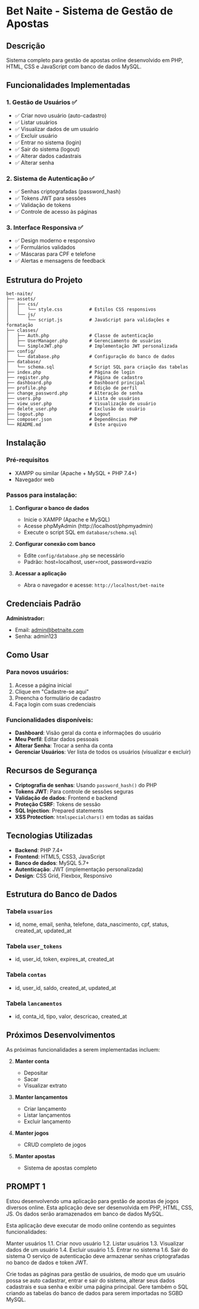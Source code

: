 # Bet Naite - Sistema de Gestão de Apostas

## Descrição
Sistema completo para gestão de apostas online desenvolvido em PHP, HTML, CSS e JavaScript com banco de dados MySQL.

## Funcionalidades Implementadas

### 1. Gestão de Usuários ✅
- ✅ Criar novo usuário (auto-cadastro)
- ✅ Listar usuários
- ✅ Visualizar dados de um usuário
- ✅ Excluir usuário
- ✅ Entrar no sistema (login)
- ✅ Sair do sistema (logout)
- ✅ Alterar dados cadastrais
- ✅ Alterar senha

### 2. Sistema de Autenticação ✅
- ✅ Senhas criptografadas (password_hash)
- ✅ Tokens JWT para sessões
- ✅ Validação de tokens
- ✅ Controle de acesso às páginas

### 3. Interface Responsiva ✅
- ✅ Design moderno e responsivo
- ✅ Formulários validados
- ✅ Máscaras para CPF e telefone
- ✅ Alertas e mensagens de feedback

## Estrutura do Projeto

```
bet-naite/
├── assets/
│   ├── css/
│   │   └── style.css          # Estilos CSS responsivos
│   └── js/
│       └── script.js          # JavaScript para validações e formatação
├── classes/
│   ├── Auth.php               # Classe de autenticação
│   ├── UserManager.php        # Gerenciamento de usuários
│   └── SimpleJWT.php          # Implementação JWT personalizada
├── config/
│   └── database.php           # Configuração do banco de dados
├── database/
│   └── schema.sql             # Script SQL para criação das tabelas
├── index.php                  # Página de login
├── register.php               # Página de cadastro
├── dashboard.php              # Dashboard principal
├── profile.php                # Edição de perfil
├── change_password.php        # Alteração de senha
├── users.php                  # Lista de usuários
├── view_user.php              # Visualização de usuário
├── delete_user.php            # Exclusão de usuário
├── logout.php                 # Logout
├── composer.json              # Dependências PHP
└── README.md                  # Este arquivo
```

## Instalação

### Pré-requisitos
- XAMPP ou similar (Apache + MySQL + PHP 7.4+)
- Navegador web

### Passos para instalação:

1. **Configurar o banco de dados**
   - Inicie o XAMPP (Apache e MySQL)
   - Acesse phpMyAdmin (http://localhost/phpmyadmin)
   - Execute o script SQL em `database/schema.sql`

2. **Configurar conexão com banco**
   - Edite `config/database.php` se necessário
   - Padrão: host=localhost, user=root, password=vazio

3. **Acessar a aplicação**
   - Abra o navegador e acesse: `http://localhost/bet-naite`

## Credenciais Padrão

**Administrador:**
- Email: admin@betnaite.com
- Senha: admin123

## Como Usar

### Para novos usuários:
1. Acesse a página inicial
2. Clique em "Cadastre-se aqui"
3. Preencha o formulário de cadastro
4. Faça login com suas credenciais

### Funcionalidades disponíveis:
- **Dashboard**: Visão geral da conta e informações do usuário
- **Meu Perfil**: Editar dados pessoais
- **Alterar Senha**: Trocar a senha da conta
- **Gerenciar Usuários**: Ver lista de todos os usuários (visualizar e excluir)

## Recursos de Segurança

- **Criptografia de senhas**: Usando `password_hash()` do PHP
- **Tokens JWT**: Para controle de sessões seguras
- **Validação de dados**: Frontend e backend
- **Proteção CSRF**: Tokens de sessão
- **SQL Injection**: Prepared statements
- **XSS Protection**: `htmlspecialchars()` em todas as saídas

## Tecnologias Utilizadas

- **Backend**: PHP 7.4+
- **Frontend**: HTML5, CSS3, JavaScript
- **Banco de dados**: MySQL 5.7+
- **Autenticação**: JWT (implementação personalizada)
- **Design**: CSS Grid, Flexbox, Responsivo

## Estrutura do Banco de Dados

### Tabela `usuarios`
- id, nome, email, senha, telefone, data_nascimento, cpf, status, created_at, updated_at

### Tabela `user_tokens`
- id, user_id, token, expires_at, created_at

### Tabela `contas`
- id, user_id, saldo, created_at, updated_at

### Tabela `lancamentos`
- id, conta_id, tipo, valor, descricao, created_at

## Próximos Desenvolvimentos

As próximas funcionalidades a serem implementadas incluem:

2. **Manter conta**
   - Depositar
   - Sacar
   - Visualizar extrato

3. **Manter lançamentos**
   - Criar lançamento
   - Listar lançamentos
   - Excluir lançamento

4. **Manter jogos**
   - CRUD completo de jogos

5. **Manter apostas**
   - Sistema de apostas completo


## PROMPT 1

Estou desenvolvendo uma aplicação para gestão de apostas de jogos diversos online. Esta aplicação deve ser desenvolvida em PHP, HTML, CSS, JS. Os dados serão aramazenados em banco de dados MySQL.

Esta aplicação deve executar de modo online contendo as seguintes funcionalidades:

Manter usuários
1.1. Criar novo usuário
1.2. Listar usuários
1.3. Visualizar dados de um usuário
1.4. Excluir usuário
1.5. Entrar no sistema
1.6. Sair do sistema
O serviço de autenticação deve armazenar senhas criptografadas no banco de dados e token JWT.

Crie todas as páginas para gestão de usuários, de modo que um usuário possa se auto cadastrar, entrar e sair do sistema, alterar seus dados cadastrais e sua senha e exibir uma página principal.
Gere também o SQL criando as tabelas do banco de dados para serem importadas no SGBD MySQL.